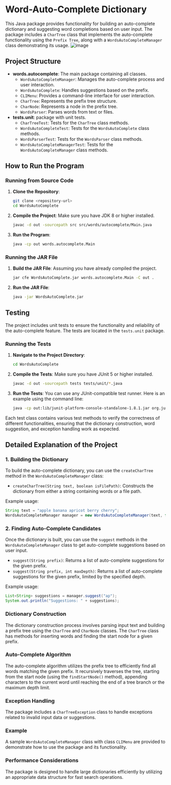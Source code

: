 # Word-Auto-Complete Dictionary

This Java package provides functionality for building an auto-complete dictionary and suggesting word completions based on user input. The package includes a `CharTree` class that implements the auto-complete functionality using the `Prefix Tree`, along with a `WordsAutoCompleteManager` class demonstrating its usage.
![image](https://github.com/anddr0/WordAutoComplete/assets/59768574/4b2a4d85-d4cc-46b3-b569-967398de3e8e)


## Project Structure

- **words.autocomplete**: The main package containing all classes.
  - `WordsAutoCompleteManager`: Manages the auto-complete process and user interaction.
  - `WordsAutoComplete`: Handles suggestions based on the prefix.
  - `CLIMenu`: Provides a command-line interface for user interaction.
  - `CharTree`: Represents the prefix tree structure.
  - `CharNode`: Represents a node in the prefix tree.
  - `WordsParser`: Parses words from text or files.
- **tests.unit**: package with unit tests.
  - `CharTreeTest`: Tests for the `CharTree` class methods.
  - `WordsAutoCompleteTest`: Tests for the `WordsAutoComplete` class methods.
  - `WordsParserTest`: Tests for the `WordsParser` class methods.
  - `WordsAutoCompleteManagerTest`: Tests for the `WordsAutoCompleteManager` class methods. 

## How to Run the Program

### Running from Source Code

1. **Clone the Repository**: 
   ```bash
   git clone <repository-url>
   cd WordsAutoComplete
   ```

2. **Compile the Project**: 
   Make sure you have JDK 8 or higher installed.
   ```bash
   javac -d out -sourcepath src src/words/autocomplete/Main.java
   ```

3. **Run the Program**:
   ```bash
   java -cp out words.autocomplete.Main
   ```

### Running the JAR File

1. **Build the JAR File**: 
   Assuming you have already compiled the project.
   ```bash
   jar cfe WordsAutoComplete.jar words.autocomplete.Main -C out .
   ```

2. **Run the JAR File**:
   ```bash
   java -jar WordsAutoComplete.jar
   ```

## Testing

The project includes unit tests to ensure the functionality and reliability of the auto-complete feature. The tests are located in the `tests.unit` package.

### Running the Tests

1. **Navigate to the Project Directory**:
   ```bash
   cd WordsAutoComplete
   ```

2. **Compile the Tests**:
   Make sure you have JUnit 5 or higher installed.
   ```bash
   javac -d out -sourcepath tests tests/unit/*.java
   ```

3. **Run the Tests**:
   You can use any JUnit-compatible test runner. Here is an example using the command line:
   ```bash
   java -cp out:lib/junit-platform-console-standalone-1.8.1.jar org.junit.platform.console.ConsoleLauncher --scan-class-path
   ```

Each test class contains various test methods to verify the correctness of different functionalities, ensuring that the dictionary construction, word suggestion, and exception handling work as expected.

## Detailed Explanation of the Project

### 1. Building the Dictionary

To build the auto-complete dictionary, you can use the `createCharTree` method in the `WordsAutoCompleteManager` class:

- `createCharTree(String text, boolean isFilePath)`: Constructs the dictionary from either a string containing words or a file path.

Example usage:

```java
String text = "apple banana apricot berry cherry";
WordsAutoCompleteManager manager = new WordsAutoCompleteManager(text, false);
```

### 2. Finding Auto-Complete Candidates

Once the dictionary is built, you can use the `suggest` methods in the `WordsAutoCompleteManager` class to get auto-complete suggestions based on user input.

- `suggest(String prefix)`: Returns a list of auto-complete suggestions for the given prefix.
- `suggest(String prefix, int maxDepth)`: Returns a list of auto-complete suggestions for the given prefix, limited by the specified depth.

Example usage:

```java
List<String> suggestions = manager.suggest("ap");
System.out.println("Suggestions: " + suggestions);
```

### Dictionary Construction

The dictionary construction process involves parsing input text and building a prefix tree using the `CharTree` and `CharNode` classes. The `CharTree` class has methods for inserting words and finding the start node for a given prefix.

### Auto-Complete Algorithm

The auto-complete algorithm utilizes the prefix tree to efficiently find all words matching the given prefix. It recursively traverses the tree, starting from the start node (using the `findStartNode()` method), appending characters to the current word until reaching the end of a tree branch or the maximum depth limit.

### Exception Handling

The package includes a `CharTreeException` class to handle exceptions related to invalid input data or suggestions.

### Example

A sample `WordsAutoCompleteManager` class with class `CLIMenu` are provided to demonstrate how to use the package and its functionality.

### Performance Considerations

The package is designed to handle large dictionaries efficiently by utilizing an appropriate data structure for fast search operations.


